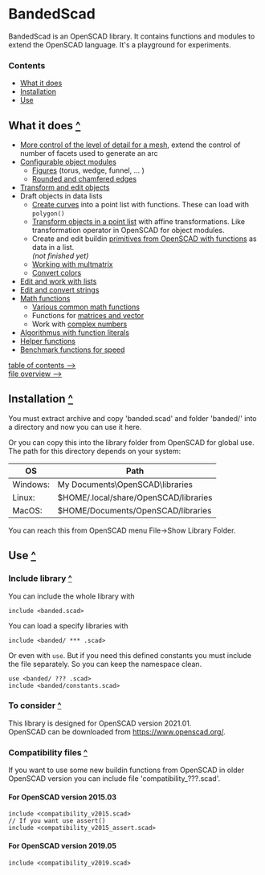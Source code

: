 BandedScad
==========

BandedScad is an OpenSCAD library.
It contains functions and modules to extend the OpenSCAD language.
It's a playground for experiments.

### Contents
[contents]: #contents "Up to Contents"
- [What it does](#what-it-does-)
- [Installation](#installation-)
- [Use](#use-)


What it does [^][contents]
--------------------------

- [More control of the level of detail for a mesh][extend],
    extend the control of number of facets used to generate an arc
- [Configurable object modules][object]
  - [Figures][figures] (torus, wedge, funnel, ... )
  - [Rounded and chamfered edges][edges]
- [Transform and edit objects][operator]
- Draft objects in data lists
  - [Create curves][curves] into a point list with functions.
    These can load with `polygon()`
  - [Transform objects in a point list][transform] with affine transformations.
    Like transformation operator in OpenSCAD for object modules.
  - Create and edit buildin [primitives from OpenSCAD with functions][primitives]
    as data in a list.\
    _(not finished yet)_
  - [Working with multmatrix][multmatrix]
  - [Convert colors][color]
- [Edit and work with lists][list]
- [Edit and convert strings][string]
- [Math functions][math]
  - [Various common math functions][math_common]
  - Functions for [matrices and vector][matrix]
  - Work with [complex numbers][complex]
- [Algorithmus with function literals][function]
- [Helper functions][helper]
- [Benchmark functions for speed][benchmark]

[table of contents -->](doc/contents.md)\
[file overview -->](doc/file_overview.md)

[extend]:      doc/extend.md
[draft]:       doc/draft.md
[curves]:      doc/curves.md
[transform]:   doc/transform.md
[multmatrix]:  doc/multmatrix.md
[primitives]:  doc/primitives.md
[color]:       doc/color.md
[list]:        doc/list.md
[string]:      doc/string.md
[function]:    doc/function.md
[helper]:      doc/helper.md
[benchmark]:   doc/helper.md#benchmark-function-
[math]:        doc/math.md
[math_common]: doc/math.md#various-math-functions-
[matrix]:      doc/matrix.md
[complex]:     doc/complex.md
[operator]:    doc/operator.md
[object]:      doc/object.md
[edges]:       doc/object.md#rounded-edges-
[figures]:     doc/object.md#figures-


Installation [^][contents]
--------------------------

You must extract archive and copy 'banded.scad' and folder 'banded/' into a directory
and now you can use it here.
  
Or you can copy this into the library folder from OpenSCAD for global use.
The path for this directory depends on your system:

| OS       | Path
|----------|------
| Windows: | My Documents\OpenSCAD\libraries
| Linux:   | $HOME/.local/share/OpenSCAD/libraries
| MacOS:   | $HOME/Documents/OpenSCAD/libraries

You can reach this from OpenSCAD menu File->Show Library Folder.


Use [^][contents]
-----------------

### Include library [^][contents]

You can include the whole library with
```OpenSCAD
include <banded.scad>
```
  
You can load a specify libraries with
```OpenSCAD
include <banded/ *** .scad>
```
Or even with `use`. But if you need this defined constants
you must include the file separately.
So you can keep the namespace clean.
```OpenSCAD
use <banded/ ??? .scad>
include <banded/constants.scad>
```


### To consider [^][contents]

This library is designed for OpenSCAD version 2021.01.\
OpenSCAD can be downloaded from <https://www.openscad.org/>.


### Compatibility files [^][contents]

If you want to use some new buildin functions from OpenSCAD in older OpenSCAD version
you can include file 'compatibility_???.scad'.

#### For OpenSCAD version 2015.03
```OpenSCAD
include <compatibility_v2015.scad>
// If you want use assert()
include <compatibility_v2015_assert.scad>
```

#### For OpenSCAD version 2019.05
```OpenSCAD
include <compatibility_v2019.scad>
```
